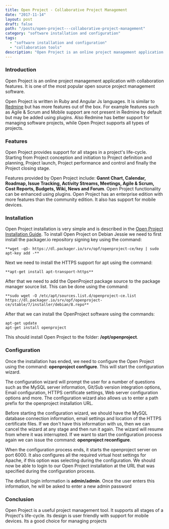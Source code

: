 ```yaml
---
title: Open Project - Collaborative Project Management
date: "2017-11-14"
layout: post
draft: false
path: "/posts/open-project---collaborative-project-management"
category: "software installation and configuration"
tags:
  - "software installation and configuration"
  - "collaboration tools"
description: "Open Project is an online project management application with collaboration features. It is one of the most popular open source project management software."
---
```


### Introduction
Open Project is an online project management application with collaboration features. It is one of the most popular open source project management software.

Open Project is written in Ruby and Angular Js languages. It is similar to [Redmine](/articles/all/installing-and-configuring-redmine) but has more features out of the box. For example features such as Agile & Scrum and Mobile support are not present in Redmine by default but may be added using plugins. Also Redmine has better support for managing software projects, while Open Project supports all types of projects.

### Features
Open Project provides support for all stages in a project's life-cycle. Starting from Project conception and initiation to Project definition and planning, Project launch, Project performance and control and finally the Project closing stage.

Features provided by Open Project include: **Gannt Chart, Calendar, Roadmap, Issue Tracking, Activity Streams, Meetings, Agile & Scrum, Cost Reports, Budgets, Wiki, News and Forum**. Open Project functionality can be enhanced using plugins. Open Project has an enterprise edition with more features than the community edition. It also has support for mobile devices.

### Installation
Open Project installation is very simple and is described in the [Open Project Installation Guide](https://www.openproject.org/download-and-installation/#installation). To install Open Project on Debian Jessie we need to first install the packager.io repository signing key using the command:

```
**wget -qO- https://dl.packager.io/srv/opf/openproject-ce/key | sudo apt-key add -**
```

Next we need to install the HTTPS support for apt using the command:

```
**apt-get install apt-transport-https**
```

After that we need to add the OpenProject package source to the package manager source list. This can be done using the command:

```
**sudo wget -O /etc/apt/sources.list.d/openproject-ce.list https://dl.packager.io/srv/opf/openproject-ce/stable/7/installer/debian/8.repo**
```

After that we can install the OpenProject software using the commands:

```
apt-get update
apt-get install openproject
```

This should install Open Project to the folder: **/opt/openproject**.

### Configuration
Once the installation has ended, we need to configure the Open Project using the command: **openproject configure**. This will start the configuration wizard.

The configuration wizard will prompt the user for a number of questions such as the MySQL server information, Git/Sub version integration options, Email configuration, HTTPS certificate settings, Web server configuration options and more. The configuration wizard also allows us to enter a path prefix for the openproject installation URL.

Before starting the configuration wizard, we should have the MySQL database connection information, email settings and location of the HTTPS certificate files. If we don't have this information with us, then we can cancel the wizard at any stage and then run it again. The wizard will resume from where it was interrupted. If we want to start the configuration process again we can issue the command: **openproject reconfigure**.

When the configuration process ends, it starts the openproject server on port 6000. It also configures all the required virtual host settings for Apache, if this option was selecting during the configuration. We should now be able to login to our Open Project installation at the URL that was specified during the configuration process.

The default login information is **admin/admin**. Once the user enters this information, he will be asked to enter a new admin password

### Conclusion
Open Project is a useful project management tool. It supports all stages of a Project's life-cycle. Its design is user friendly with support for mobile devices. Its a good choice for managing projects
